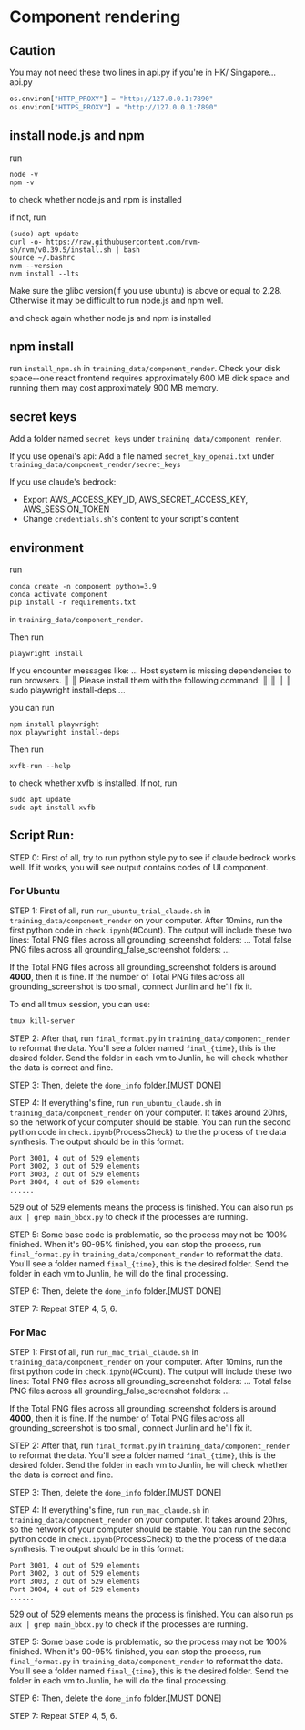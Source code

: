 # Component rendering

## Caution
You may not need these two lines in api.py if you're in HK/ Singapore... 
api.py
```python
os.environ["HTTP_PROXY"] = "http://127.0.0.1:7890"
os.environ["HTTPS_PROXY"] = "http://127.0.0.1:7890"
```

## install node.js and npm
run
```
node -v
npm -v
```
to check whether node.js and npm is installed

if not, run
<!-- ```
sudo apt update
sudo apt install nodejs npm
``` -->
```
(sudo) apt update
curl -o- https://raw.githubusercontent.com/nvm-sh/nvm/v0.39.5/install.sh | bash
source ~/.bashrc
nvm --version
nvm install --lts
```

Make sure the glibc version(if you use ubuntu) is above or equal to 2.28. Otherwise it may be difficult to run node.js and npm well.

and check again whether node.js and npm is installed 

## npm install

run `install_npm.sh` in `training_data/component_render`.
Check your disk space--one react frontend requires approximately 600 MB dick space and running them may cost approximately 900 MB memory.

## secret keys
Add a folder named `secret_keys` under `training_data/component_render`.

If you use openai's api:
Add a file named `secret_key_openai.txt` under `training_data/component_render/secret_keys`

If you use claude's bedrock:
- Export AWS_ACCESS_KEY_ID, AWS_SECRET_ACCESS_KEY, AWS_SESSION_TOKEN
- Change `credentials.sh`'s content to your script's content

## environment

run
```
conda create -n component python=3.9
conda activate component
pip install -r requirements.txt
```
in `training_data/component_render`.

Then run
```
playwright install
```

If you encounter messages like:
...
Host system is missing dependencies to run browsers. ║
║ Please install them with the following command:      ║
║                                                      ║
║     sudo playwright install-deps
...

you can run
```
npm install playwright
npx playwright install-deps
```

Then run
```
xvfb-run --help
```
to check whether xvfb is installed. If not, run
```
sudo apt update
sudo apt install xvfb
```

## Script Run:

STEP 0: First of all, try to run python style.py to see if claude bedrock works well. If it works, you will see output contains codes of UI component.

### For Ubuntu

STEP 1: First of all, run `run_ubuntu_trial_claude.sh` in `training_data/component_render` on your computer. After 10mins, run the first python code in `check.ipynb`(#Count). The output will include these two lines:
Total PNG files across all grounding_screenshot folders: ...
Total false PNG files across all grounding_false_screenshot folders: ...

If the Total PNG files across all grounding_screenshot folders is around **4000**, then it is fine. If the number of Total PNG files across all grounding_screenshot is too small, connect Junlin and he'll fix it.

To end all tmux session, you can use:
```bash
tmux kill-server
```

STEP 2: After that, run `final_format.py` in `training_data/component_render` to reformat the data. You'll see a folder named `final_{time}`, this is the desired folder. Send the folder in each vm to Junlin, he will check whether the data is correct and fine.

STEP 3: Then, delete the `done_info` folder.[MUST DONE]

STEP 4: If everything's fine, run `run_ubuntu_claude.sh` in `training_data/component_render` on your computer. It takes around 20hrs, so the network of your computer should be stable. You can run the second python code in `check.ipynb`(ProcessCheck) to the the process of the data synthesis. The output should be in this format:
```
Port 3001, 4 out of 529 elements
Port 3002, 3 out of 529 elements
Port 3003, 2 out of 529 elements
Port 3004, 4 out of 529 elements
......
```
529 out of 529 elements means the process is finished. You can also run `ps aux | grep main_bbox.py` to check if the processes are running.

STEP 5: Some base code is problematic, so the process may not be 100% finished. When it's 90-95% finished, you can stop the process, run `final_format.py` in `training_data/component_render` to reformat the data. You'll see a folder named `final_{time}`, this is the desired folder. Send the folder in each vm to Junlin, he will do the final processing.

STEP 6: Then, delete the `done_info` folder.[MUST DONE]

STEP 7: Repeat STEP 4, 5, 6.

### For Mac
STEP 1: First of all, run `run_mac_trial_claude.sh` in `training_data/component_render` on your computer. After 10mins, run the first python code in `check.ipynb`(#Count). The output will include these two lines:
Total PNG files across all grounding_screenshot folders: ...
Total false PNG files across all grounding_false_screenshot folders: ...

If the Total PNG files across all grounding_screenshot folders is around **4000**, then it is fine. If the number of Total PNG files across all grounding_screenshot is too small, connect Junlin and he'll fix it.

STEP 2: After that, run `final_format.py` in `training_data/component_render` to reformat the data. You'll see a folder named `final_{time}`, this is the desired folder. Send the folder in each vm to Junlin, he will check whether the data is correct and fine.

STEP 3: Then, delete the `done_info` folder.[MUST DONE]

STEP 4: If everything's fine, run `run_mac_claude.sh` in `training_data/component_render` on your computer. It takes around 20hrs, so the network of your computer should be stable. You can run the second python code in `check.ipynb`(ProcessCheck) to the the process of the data synthesis. The output should be in this format:
```
Port 3001, 4 out of 529 elements
Port 3002, 3 out of 529 elements
Port 3003, 2 out of 529 elements
Port 3004, 4 out of 529 elements
......
```
529 out of 529 elements means the process is finished. You can also run `ps aux | grep main_bbox.py` to check if the processes are running.

STEP 5: Some base code is problematic, so the process may not be 100% finished. When it's 90-95% finished, you can stop the process, run `final_format.py` in `training_data/component_render` to reformat the data. You'll see a folder named `final_{time}`, this is the desired folder. Send the folder in each vm to Junlin, he will do the final processing.

STEP 6: Then, delete the `done_info` folder.[MUST DONE]

STEP 7: Repeat STEP 4, 5, 6.
